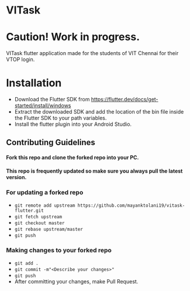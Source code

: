 # VITask

# Caution! Work in progress. 

VITask flutter application made for the students of VIT Chennai for their VTOP login.

# Installation

* Download the Flutter SDK from https://flutter.dev/docs/get-started/install/windows
* Extract the downloaded SDK and add the location of the bin file inside the Flutter SDK to your path variables.
* Install the flutter plugin into your Android Studio.

## Contributing Guidelines

#### Fork this repo and clone the forked repo into your PC.
#### This repo is frequently updated so make sure you always pull the latest version.

### For updating a forked repo
* `git remote add upstream https://github.com/mayanktolani19/vitask-flutter.git`
* `git fetch upstream`
* `git checkout master`
* `git rebase upstream/master`
* `git push`

### Making changes to your forked repo
* `git add .`
* `git commit -m"<Describe your changes>"`
* `git push`
* After committing your changes, make Pull Request.
